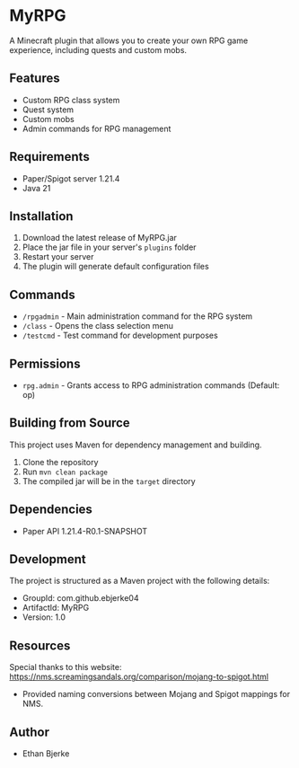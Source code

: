 # MyRPG

A Minecraft plugin that allows you to create your own RPG game experience, including quests and custom mobs.

## Features

- Custom RPG class system
- Quest system
- Custom mobs
- Admin commands for RPG management

## Requirements

- Paper/Spigot server 1.21.4
- Java 21

## Installation

1. Download the latest release of MyRPG.jar
2. Place the jar file in your server's `plugins` folder
3. Restart your server
4. The plugin will generate default configuration files

## Commands

- `/rpgadmin` - Main administration command for the RPG system
- `/class` - Opens the class selection menu
- `/testcmd` - Test command for development purposes

## Permissions

- `rpg.admin` - Grants access to RPG administration commands (Default: op)

## Building from Source

This project uses Maven for dependency management and building.

1. Clone the repository
2. Run `mvn clean package`
3. The compiled jar will be in the `target` directory

## Dependencies

- Paper API 1.21.4-R0.1-SNAPSHOT

## Development

The project is structured as a Maven project with the following details:
- GroupId: com.github.ebjerke04
- ArtifactId: MyRPG
- Version: 1.0

## Resources

Special thanks to this website: https://nms.screamingsandals.org/comparison/mojang-to-spigot.html
 - Provided naming conversions between Mojang and Spigot mappings for NMS.

## Author

- Ethan Bjerke
